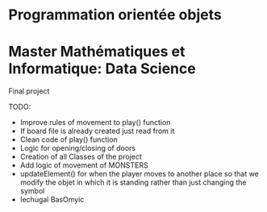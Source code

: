 # Programmation orientée objets
# Master Mathématiques et Informatique: Data Science
Final project

TODO:

- Improve rules of movement to play() function
- If board file is already created just read from it
- Clean code of play() function
- Logic for opening/closing of doors
- Creation of all Classes of the project
- Add logic of movement of MONSTERS
- updateElement() for when the player moves to another place so that we
  modify the objet in which it is standing rather than just changing the symbol
- lechugal BasOmyic
